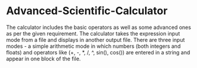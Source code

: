 # Advanced-Scientific-Calculator
The calculator includes the basic operators as well as some advanced ones as per the given requirement. The calculator takes the expression input mode from a file and displays in another output file.  There are three input modes - a simple arithmetic mode in which numbers (both integers and floats) and operators like (+, -, *, /, ^, sin(), cos()) are entered in a string and appear in one block of the file. 
